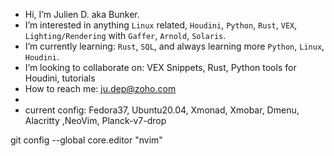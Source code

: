 - Hi, I’m Julien D. aka Bunker.
- I’m interested in anything <code>Linux</code> related, <code>Houdini</code>, <code>Python</code>, <code>Rust</code>, <code>VEX</code>, <code>Lighting/Rendering</code> with <code>Gaffer</code>, <code>Arnold</code>, <code>Solaris</code>.
- I’m currently learning: <code>Rust</code>, <code>SQL</code>, and always learning more <code>Python</code>, <code>Linux</code>, <code>Houdini</code>.
- I’m looking to collaborate on: VEX Snippets, Rust, Python tools for Houdini, tutorials
- How to reach me: ju.dep@zoho.com
- 
- current config: Fedora37, Ubuntu20.04, Xmonad, Xmobar, Dmenu, Alacritty ,NeoVim, Planck-v7-drop

git config --global core.editor "nvim"

<!---
jdvfx/jdvfx is a ✨ special ✨ repository because its `README.md` (this file) appears on your GitHub profile.
You can click the Preview link to take a look at your changes.
--->
